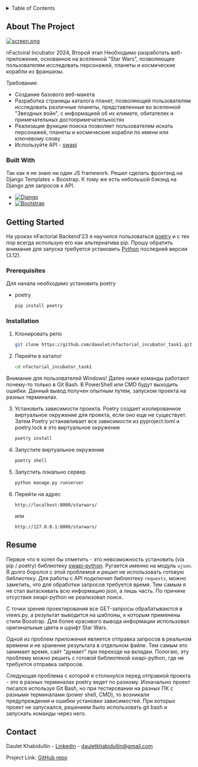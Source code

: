 <!-- TABLE OF CONTENTS -->
<details>
  <summary>Table of Contents</summary>
  <ol>
    <li>
      <a href="#about-the-project">About The Project</a>
      <ul>
        <li><a href="#built-with">Built With</a></li>
      </ul>
    </li>
    <li>
      <a href="#getting-started">Getting Started</a>
      <ul>
        <li><a href="#prerequisites">Prerequisites</a></li>
        <li><a href="#installation">Installation</a></li>
      </ul>
    </li>
    <li><a href="#resume">Resume</a></li>
    <li><a href="#contact">Contact</a></li>
  </ol>
</details>


<!-- ABOUT THE PROJECT -->
## About The Project

[![screen.png](https://i.postimg.cc/KcfHNnqK/screen.png)](https://postimg.cc/jCWcqJrK)

nFactoiral Incubator 2024, Второй этап
Необходимо разработать веб-приложение, основанное на вселенной "Star Wars", позволяющее пользователям исследовать персонажей, планеты и космические корабли из франшизы.

Требования:
* Создание базового веб-макета
* Разработка страницы каталога планет, позволяющей пользователям исследовать различные планеты, представленные во вселенной "Звездных войн", с информацией об их климате, обитателях и примечательных достопримечательностях
* Реализация функции поиска позволяет пользователям искать персонажей, планеты и космические корабли по имени или ключевому слову
* Используйте API - [swapi]


### Built With

Так как я не знаю ни один JS framework. Решил сделать фронтэнд на Django Templates + Boostrap. К тому же есть небольшой бэкэнд на Django для запросов к API.

* [![Django][djangoproject.com]][Django-url]
* [![Bootstrap][Bootstrap.com]][Bootstrap-url]


<!-- GETTING STARTED -->
## Getting Started

На уроках nFactorial Backend'23 я научился пользоваться [poetry] и с тех пор всегда использую его как альтернатива pip. Прошу обратить внимание  для запуска требуется установить [Python](https://www.python.org/) последней версии (3.12).

### Prerequisites

Для начала необходимо установить poetry

* poetry
  ```sh
  pip install poetry
  ```

### Installation

1. Клонировать репо
   ```sh
   git clone https://github.com/daoolet/nfactorial_incubator_task1.git
   ```

2. Перейти в каталог
   ```sh
   cd nfactorial_incubator_task1
   ```

Внимание для пользователей Windows! Далее ниже команды работают почему-то только в Git Bash. В PowerShell или CMD будут выходить ошибки. Данный вывод получен опытным путем, запуском проекта на разных терминалах. 

3. Установить зависимости проекта. Poetry создает изолированное виртуальное окружение для проекта, если оно еще не существует. Затем Poetry устанавливает все зависимости из pyproject.toml и poetry.lock в это виртуальное окружение
   ```sh
   poetry install
   ```

4. Запустите виртуальное окружение
   ```sh
   poetry shell
   ```
   
5. Запустить локально сервер
   ```py
   python manage.py runserver
   ```

6. Перейти на адрес
    ```
    http://localhost:8000/starwars/
    ```
    или
    ```
    http://127.0.0.1:8000/starwars/
    ```

<!-- RESUME -->
## Resume

Первое что я хотел бы отметить - это невозможность установить (via pip / poetry) библиотеку [swapi-python](https://github.com/phalt/swapi-python). Ругается именно на модуль ```ujson```. Я долго боролся с этой проблемой и решил не использовать готовую библиотеку. Для работы с API подключил библиотеку ```requests```, можно заметить, что для обработки запросов требуется время. Тем самым я не стал вытаскивать всю информацию json, а лишь часть. По причине отсуствия swapi-python не реализовал поиск. 

С точки зрения проектирования все GET-запросы обрабатываются в views.py, а результат выводится на шаблоны, к которым применены стили Boostrap. Для более красивого вывода информации использовал оригинальные цвета и шрифт Star Wars.

Одной из проблем приложения является отправка запросов в реальном времени и не хранение результата в отдельном файле. Тем самым это занимает время, сайт "думает" при переходе на вкладки. Пологаю, эту проблему можно решить с готовой библиотекой swapi-python, где не требуется отправка запросов.

Следующая проблема с которой я столкнулся перед отправкой проекта - это в разных терминалах poetry ведет по разному. Изначально проект писался используя Git Bash, но при тестировании на разных ПК с разными терминалами (power shell, CMD), то возникали предупреждения и ошибки установки зависимостей. При которых проект не запускался, решением было использовать git bash и запускать команды через него.

<!-- CONTACT -->
## Contact

Daulet Khabidullin - [Linkedin] - dauletkhabidullin@gmail.com

Project Link: [GitHub repo](https://github.com/daoolet/nfactorial_incubator_task1.git)


<!-- MARKDOWN LINKS & IMAGES -->
[swapi]: https://swapi.dev/
[poetry]: https://python-poetry.org/
[Linkedin]: https://www.linkedin.com/in/daoolet/


[djangoproject.com]: https://img.shields.io/badge/Django-092E20?style=for-the-badge&logo=django&logoColor=green
[Django-url]: https://www.djangoproject.com/

[Bootstrap.com]: https://img.shields.io/badge/Bootstrap-563D7C?style=for-the-badge&logo=bootstrap&logoColor=white
[Bootstrap-url]: https://getbootstrap.com
